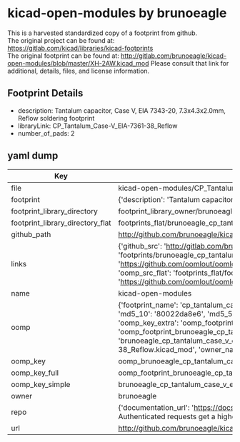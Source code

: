 # kicad-open-modules by brunoeagle  
This is a harvested standardized copy of a footprint from github.  
The original project can be found at:  
https://gitlab.com/kicad/libraries/kicad-footprints  
The original footprint can be found at:
http://gitlab.com/brunoeagle/kicad-open-modules/blob/master/XH-2AW.kicad_mod
Please consult that link for additional, details, files, and license information.  
## Footprint Details
* description: Tantalum capacitor, Case V, EIA 7343-20, 7.3x4.3x2.0mm, Reflow soldering footprint  
* libraryLink: CP_Tantalum_Case-V_EIA-7361-38_Reflow  
* number_of_pads: 2  
## yaml dump  
| Key | Value |  
| --- | --- |  
| file | kicad-open-modules/CP_Tantalum_Case-V_EIA-7361-38_Reflow.kicad_mod |  
| footprint | {'description': 'Tantalum capacitor, Case V, EIA 7343-20, 7.3x4.3x2.0mm, Reflow soldering footprint', 'libraryLink': 'CP_Tantalum_Case-V_EIA-7361-38_Reflow', 'number_of_pads': 2} |  
| footprint_library_directory | footprint_library_owner/brunoeagle_kicad-open-modules |  
| footprint_library_directory_flat | footprints_flat/brunoeagle_cp_tantalum_case_v_eia_7361_38_reflow_cp_tantalum_case_v_eia_7361_38_reflow/working |  
| github_path | http://github.com/brunoeagle/kicad-open-modules/blob/master/CP_Tantalum_Case-V_EIA-7361-38_Reflow.kicad_mod |  
| links | {'github_src': 'http://gitlab.com/brunoeagle/kicad-open-modules/blob/master/XH-2AW.kicad_mod', 'github_src_repo': 'https://gitlab.com/kicad/libraries/kicad-footprints', 'oomp_bot': 'footprints/brunoeagle_cp_tantalum_case_v_eia_7361_38_reflow_cp_tantalum_case_v_eia_7361_38_reflow/working', 'oomp_bot_github': 'https://github.com/oomlout/oomlout_oomp_footprint_bot/tree/main/footprints/brunoeagle_cp_tantalum_case_v_eia_7361_38_reflow_cp_tantalum_case_v_eia_7361_38_reflow/working', 'oomp_src_flat': 'footprints_flat/footprints_flat/brunoeagle_cp_tantalum_case_v_eia_7361_38_reflow_cp_tantalum_case_v_eia_7361_38_reflow/working', 'oomp_src_flat_github': 'https://github.com/oomlout/oomlout_oomp_footprint_src/tree/main/footprints_flat/brunoeagle_cp_tantalum_case_v_eia_7361_38_reflow_cp_tantalum_case_v_eia_7361_38_reflow/working'} |  
| name | kicad-open-modules |  
| oomp | {'footprint_name': 'cp_tantalum_case_v_eia_7361_38_reflow', 'library_name': 'cp_tantalum_case_v_eia_7361_38_reflow_kicad_mod', 'md5': '80022da8e658d0974974f7ca6500da29', 'md5_10': '80022da8e6', 'md5_5': '80022', 'md5_6': '80022d', 'oomp_key': 'oomp_brunoeagle_cp_tantalum_case_v_eia_7361_38_reflow_cp_tantalum_case_v_eia_7361_38_reflow', 'oomp_key_extra': 'oomp_footprint_brunoeagle_cp_tantalum_case_v_eia_7361_38_reflow_cp_tantalum_case_v_eia_7361_38_reflow', 'oomp_key_full': 'oomp_footprint_brunoeagle_cp_tantalum_case_v_eia_7361_38_reflow_cp_tantalum_case_v_eia_7361_38_reflow_80022d', 'oomp_key_simple': 'brunoeagle_cp_tantalum_case_v_eia_7361_38_reflow_cp_tantalum_case_v_eia_7361_38_reflow', 'original_filename': 'kicad-open-modules/CP_Tantalum_Case-V_EIA-7361-38_Reflow.kicad_mod', 'owner_name': 'brunoeagle'} |  
| oomp_key | oomp_brunoeagle_cp_tantalum_case_v_eia_7361_38_reflow_cp_tantalum_case_v_eia_7361_38_reflow |  
| oomp_key_full | oomp_footprint_brunoeagle_cp_tantalum_case_v_eia_7361_38_reflow_cp_tantalum_case_v_eia_7361_38_reflow |  
| oomp_key_simple | brunoeagle_cp_tantalum_case_v_eia_7361_38_reflow_cp_tantalum_case_v_eia_7361_38_reflow |  
| owner | brunoeagle |  
| repo | {'documentation_url': 'https://docs.github.com/rest/overview/resources-in-the-rest-api#rate-limiting', 'message': "API rate limit exceeded for 84.66.173.59. (But here's the good news: Authenticated requests get a higher rate limit. Check out the documentation for more details.)"} |  
| url | http://github.com/brunoeagle/kicad-open-modules |  

